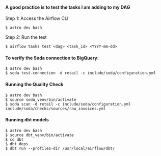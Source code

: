 #### A good practice is to test the tasks I am adding to my DAG
Step 1: Access the Airflow CLI
    
    $ astro dev bash

Step 2: Run the test

    $ airflow tasks test <dag> <task_id> <YYYY-mm-dd>

#### To verify the Soda connection to BigQuery:
    
    $ astro dev bash
    $ soda test-connection -d retail -c include/soda/configuration.yml

#### Running the Quality Check
    
    $ astro dev bash
    $ source soda_venv/bin/activate
    $ soda scan -d retail -c include/soda/configuration.yml include/soda/checks/sources/raw_invoices.yml


#### Running dbt models

    $ astro dev bash
    $ source dbt_venv/bin/activate
    $ cd dbt
    $ dbt deps
    $ dbt run --profiles-dir /usr/local/airflow/dbt/